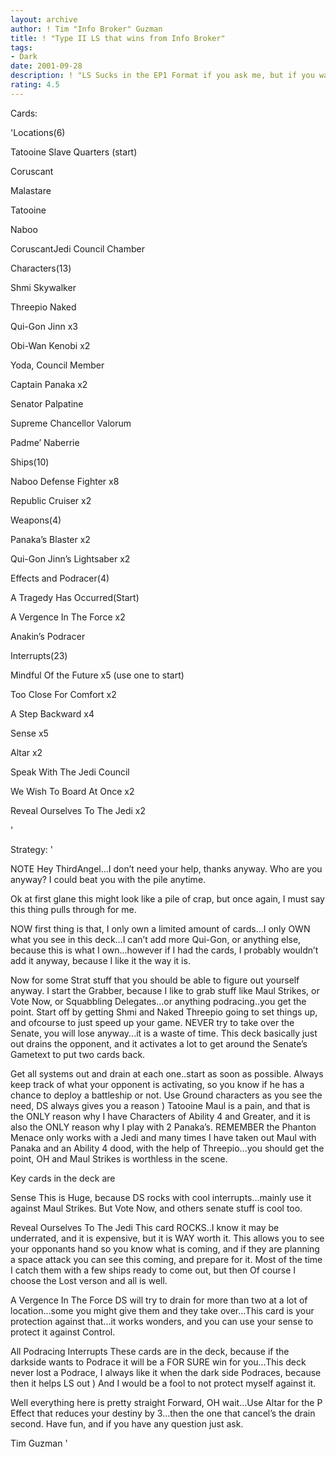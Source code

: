 ```yaml
---
layout: archive
author: ! Tim "Info Broker" Guzman
title: ! "Type II LS that wins from Info Broker"
tags:
- Dark
date: 2001-09-28
description: ! "LS Sucks in the EP1 Format if you ask me, but if you want something that wins without Podracing..which I hate Podracing...then go with this."
rating: 4.5
---
```

Cards: 

'Locations(6)

Tatooine Slave Quarters (start)

Coruscant

Malastare

Tatooine

Naboo

CoruscantJedi Council Chamber


Characters(13)

Shmi Skywalker

Threepio Naked

Qui-Gon Jinn x3

Obi-Wan Kenobi x2

Yoda, Council Member

Captain Panaka x2

Senator Palpatine

Supreme Chancellor Valorum

Padme’ Naberrie


Ships(10)

Naboo Defense Fighter x8

Republic Cruiser x2


Weapons(4)

Panaka’s Blaster x2

Qui-Gon Jinn’s Lightsaber x2


Effects and Podracer(4)

A Tragedy Has Occurred(Start)

A Vergence In The Force x2

Anakin’s Podracer


Interrupts(23)

Mindful Of the Future x5 (use one to start)

Too Close For Comfort x2

A Step Backward x4

Sense x5

Altar x2

Speak With The Jedi Council 

We Wish To Board At Once x2

Reveal Ourselves To The Jedi x2


'

Strategy: '

NOTE Hey ThirdAngel...I don’t need your help, thanks anyway.  Who are you anyway?  I could beat you with the pile anytime.



Ok at first glane this might look like a pile of crap, but once again, I must say this thing pulls through for me.


NOW first thing is that, I only own a limited amount of cards...I only OWN what you see in this deck...I can’t add more Qui-Gon, or anything else, because this is what I own...however if I had the cards, I probably wouldn’t add it anyway, because I like it the way it is.


Now for some Strat stuff that you should be able to figure out yourself anyway.  I start the Grabber, because I like to grab stuff like Maul Strikes, or Vote Now, or Squabbling Delegates...or anything podracing..you get the point.  Start off by getting Shmi and Naked Threepio going to set things up, and ofcourse to just speed up your game.  NEVER try to take over the Senate, you will lose anyway...it is a waste of time.  This deck basically just out drains the opponent, and it activates a lot to get around the Senate’s Gametext to put two cards back.


Get all systems out and drain at each one..start as soon as possible. Always keep track of what your opponent is activating, so you know if he has a chance to deploy a battleship or not. Use Ground characters as you see the need, DS always gives you a reason )  Tatooine Maul is a pain, and that is the ONLY reason why I have Characters of Ability 4 and Greater, and it is also the ONLY reason why I play with 2 Panaka’s.  REMEMBER the Phanton Menace only works with a Jedi and many times I have taken out Maul with Panaka and an Ability 4 dood, with the help of Threepio...you should get the point, OH and Maul Strikes is worthless in the scene.


Key cards in the deck are

Sense This is Huge, because DS rocks with cool interrupts...mainly use it against Maul Strikes. But Vote Now, and others senate stuff is cool too.


Reveal Ourselves To The Jedi This card ROCKS..I know it may be underrated, and it is expensive, but it is WAY worth it.  This allows you to see your opponants hand so you know what is coming, and if they are planning a space attack you can see this coming, and prepare for it.  Most of the time I catch them with a few ships ready to come out, but then Of course I choose the Lost verson and all is well.


A Vergence In The Force DS will try to drain for more than two at a lot of location...some you might give them and they take over...This card is your protection against that...it works wonders, and you can use your sense to protect it against Control.


All Podracing Interrupts These cards are in the deck, because if the darkside wants to Podrace it will be a FOR SURE win for you...This deck never lost a Podrace, I always like it when the dark side Podraces, because then it helps LS out )  And I would be a fool to not protect myself against it.


Well everything here is pretty straight Forward, OH wait...Use Altar for the P Effect that reduces your destiny by 3...then the one that cancel’s the drain second.  Have fun, and if you have any question just ask.


Tim Guzman  '